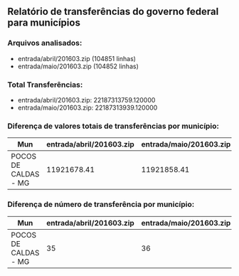 ## Relatório de transferências do governo federal para municípios
### Arquivos analisados:
* entrada/abril/201603.zip (104851 linhas)
* entrada/maio/201603.zip (104852 linhas)
### Total Transferências:
* entrada/abril/201603.zip: 22187313759.120000
* entrada/maio/201603.zip: 22187313939.120000
### Diferença de valores totais de transferências por município:
| Mun | entrada/abril/201603.zip | entrada/maio/201603.zip | Diff | Percent |
| --- | --- | --- | --- | --- |
| POCOS DE CALDAS - MG | 11921678.41 | 11921858.41 | 180.00 | 0.00 |
### Diferença de número de transferência por município:
| Mun | entrada/abril/201603.zip | entrada/maio/201603.zip | Diff | Percent |
| --- | --- | --- | --- | --- |
| POCOS DE CALDAS - MG | 35 | 36 | 1 | 2 |
